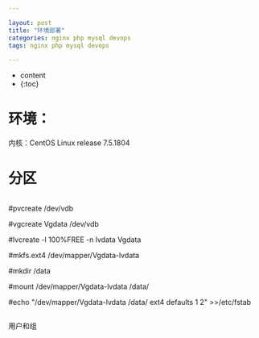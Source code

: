 ```yaml
---

layout: post
title: "环境部署"
categories: nginx php mysql devops
tags: nginx php mysql devops

---
```


* content 
* {:toc}

# 环境：

内核：CentOS Linux release 7.5.1804

# 分区

```

```

#pvcreate /dev/vdb

#vgcreate Vgdata /dev/vdb

#lvcreate -l 100%FREE -n lvdata Vgdata

#mkfs.ext4 /dev/mapper/Vgdata-lvdata

\#mkdir /data

\#mount /dev/mapper/Vgdata-lvdata  /data/

#echo "/dev/mapper/Vgdata-lvdata /data/ ext4 defaults 1 2"  >>/etc/fstab

```

```



用户和组